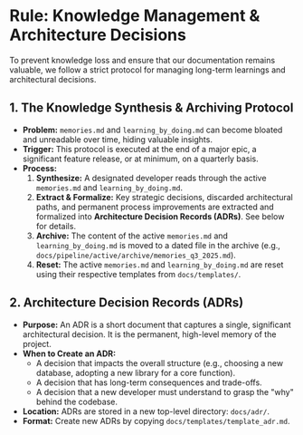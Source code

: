 # Rule: Knowledge Management & Architecture Decisions

To prevent knowledge loss and ensure that our documentation remains valuable, we follow a strict protocol for managing long-term learnings and architectural decisions.

## 1. The Knowledge Synthesis & Archiving Protocol

-   **Problem:** `memories.md` and `learning_by_doing.md` can become bloated and unreadable over time, hiding valuable insights.
-   **Trigger:** This protocol is executed at the end of a major epic, a significant feature release, or at minimum, on a quarterly basis.
-   **Process:**
    1.  **Synthesize:** A designated developer reads through the active `memories.md` and `learning_by_doing.md`.
    2.  **Extract & Formalize:** Key strategic decisions, discarded architectural paths, and permanent process improvements are extracted and formalized into **Architecture Decision Records (ADRs)**. See below for details.
    3.  **Archive:** The content of the active `memories.md` and `learning_by_doing.md` is moved to a dated file in the archive (e.g., `docs/pipeline/active/archive/memories_q3_2025.md`).
    4.  **Reset:** The active `memories.md` and `learning_by_doing.md` are reset using their respective templates from `docs/templates/`.

## 2. Architecture Decision Records (ADRs)

-   **Purpose:** An ADR is a short document that captures a single, significant architectural decision. It is the permanent, high-level memory of the project.
-   **When to Create an ADR:**
    -   A decision that impacts the overall structure (e.g., choosing a new database, adopting a new library for a core function).
    -   A decision that has long-term consequences and trade-offs.
    -   A decision that a new developer must understand to grasp the "why" behind the codebase.
-   **Location:** ADRs are stored in a new top-level directory: `docs/adr/`.
-   **Format:** Create new ADRs by copying `docs/templates/template_adr.md`.